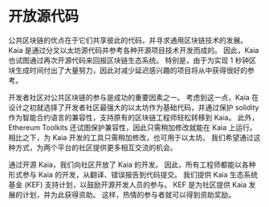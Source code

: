 # 开放源代码

公共区块链的优点在于它们共享彼此的代码，并寻求通用区块链技术的发展。 Kaia 是通过分叉以太坊源代码并参考各种开源项目技术开发而成的。 因此，Kaia 也试图通过再次开源代码来回报区块链生态系统。 特别是，由于为实现 1 秒钟区块生成时间付出了大量努力，因此对减少延迟感兴趣的项目将从中获得很好的参考。

开发者社区对公共区块链的参与是成功的重要因素之一。 考虑到这一点，Kaia 在设计之初就选择了开发者社区最强大的以太坊作为基础代码，并通过保护 solidity 作为智能合约语言的兼容性，支持原有的区块链工程师轻松转移到 Kaia。 此外，Ethereum Toolkits 还试图保护兼容性，因此只需稍加修改就能在 Kaia 上运行。 相比之下，为 Kaia 开发的工具只需稍加修改，也可用于以太坊。 我们希望通过这种方式，为两个平台的社区提供更多相互交流的机会。

通过开源 Kaia，我们向社区开放了 Kaia 的开发。 因此，所有工程师都能以各种形式参与 Kaia 的开发，从翻译、错误报告到代码提交。 我们提供 Kaia 生态系统基金 (KEF) 支持计划，以鼓励开源开发人员的参与。 KEF 是为社区提供 Kaia 发展的计划，并为此获得资助。 这样，热情的参与者就可以得到资助奖励。
